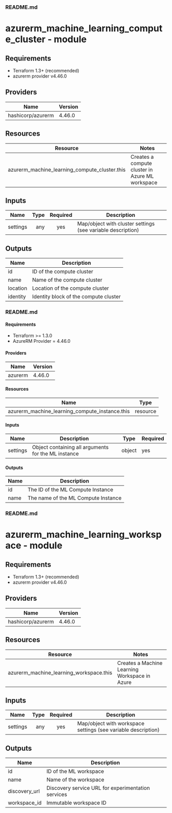 ### README.md

# azurerm_machine_learning_compute_cluster - module

## Requirements
- Terraform 1.3+ (recommended)
- azurerm provider v4.46.0

## Providers
| Name | Version |
|------|---------|
| hashicorp/azurerm | 4.46.0 |

## Resources
| Resource | Notes |
|---|---|
| azurerm_machine_learning_compute_cluster.this | Creates a compute cluster in Azure ML workspace |

## Inputs
| Name | Type | Required | Description |
|---|---:|:---:|---|
| settings | any | yes | Map/object with cluster settings (see variable description) |

## Outputs
| Name | Description |
|---|---|
| id | ID of the compute cluster |
| name | Name of the compute cluster |
| location | Location of the compute cluster |
| identity | Identity block of the compute cluster |



### README.md

#### Requirements
- Terraform >= 1.3.0
- AzureRM Provider = 4.46.0

#### Providers
| Name    | Version |
|---------|---------|
| azurerm | 4.46.0  |

#### Resources
| Name                                                   | Type     |
|--------------------------------------------------------|----------|
| azurerm_machine_learning_compute_instance.this          | resource |

#### Inputs
| Name     | Description                                           | Type   | Required |
|----------|-------------------------------------------------------|--------|----------|
| settings | Object containing all arguments for the ML instance   | object | yes      |

#### Outputs
| Name | Description                           |
|------|---------------------------------------|
| id   | The ID of the ML Compute Instance     |
| name | The name of the ML Compute Instance   |



### README.md

# azurerm_machine_learning_workspace - module

## Requirements
- Terraform 1.3+ (recommended)
- azurerm provider v4.46.0

## Providers
| Name | Version |
|------|---------|
| hashicorp/azurerm | 4.46.0 |

## Resources
| Resource | Notes |
|---|---|
| azurerm_machine_learning_workspace.this | Creates a Machine Learning Workspace in Azure |

## Inputs
| Name | Type | Required | Description |
|---|---:|:---:|---|
| settings | any | yes | Map/object with workspace settings (see variable description) |

## Outputs
| Name | Description |
|---|---|
| id | ID of the ML workspace |
| name | Name of the workspace |
| discovery_url | Discovery service URL for experimentation services |
| workspace_id | Immutable workspace ID |




